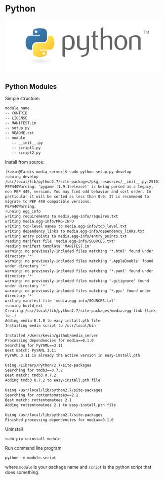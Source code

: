 # Python

![python logo](./pics/python.png)

## Python Modules

Simple structure:

	module_name
	-- CONTRIB
	-- LICENSE
	-- MANIFEST.in
	-- setup.py
	-- README.rst
	-- module
	   -- __init__.py
	   -- script1.py
	   -- script2.py

Install from source:

	[kevin@Tardis media_server]$ sudo python setup.py develop
	running develop
	/usr/local/lib/python2.7/site-packages/pkg_resources/__init__.py:2510: PEP440Warning: 'pygame (1.9.1release)' is being parsed as a legacy, non PEP 440, version. You may find odd behavior and sort order. In particular it will be sorted as less than 0.0. It is recommend to migrate to PEP 440 compatible versions.
	PEP440Warning,
	running egg_info
	writing requirements to media.egg-info/requires.txt
	writing media.egg-info/PKG-INFO
	writing top-level names to media.egg-info/top_level.txt
	writing dependency_links to media.egg-info/dependency_links.txt
	writing entry points to media.egg-info/entry_points.txt
	reading manifest file 'media.egg-info/SOURCES.txt'
	reading manifest template 'MANIFEST.in'
	warning: no previously-included files matching '*.html' found under directory '*'
	warning: no previously-included files matching '.AppleDouble' found under directory '*'
	warning: no previously-included files matching '*.yaml' found under directory '*'
	warning: no previously-included files matching '.gitignore' found under directory '*'
	warning: no previously-included files matching '*.pyc' found under directory '*'
	writing manifest file 'media.egg-info/SOURCES.txt'
	running build_ext
	Creating /usr/local/lib/python2.7/site-packages/media.egg-link (link to .)
	Adding media 0.1.0 to easy-install.pth file
	Installing media script to /usr/local/bin

	Installed /Users/kevin/github/media_server
	Processing dependencies for media==0.1.0
	Searching for PyYAML==3.11
	Best match: PyYAML 3.11
	PyYAML 3.11 is already the active version in easy-install.pth

	Using /Library/Python/2.7/site-packages
	Searching for tmdb3==0.7.2
	Best match: tmdb3 0.7.2
	Adding tmdb3 0.7.2 to easy-install.pth file

	Using /usr/local/lib/python2.7/site-packages
	Searching for rottentomatoes==2.1
	Best match: rottentomatoes 2.1
	Adding rottentomatoes 2.1 to easy-install.pth file

	Using /usr/local/lib/python2.7/site-packages
	Finished processing dependencies for media==0.1.0

Uninstall

	sudo pip uninstall module

Run command line program

	python -m module.script

where `module` is your package name and `script` is the python script that does something.